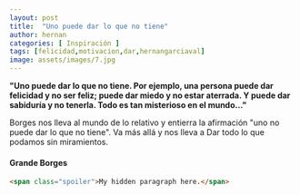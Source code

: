 ```yaml
---
layout: post
title:  "Uno puede dar lo que no tiene"
author: hernan
categories: [ Inspiración ]
tags: [felicidad,motivacion,dar,hernangarciaval]
image: assets/images/7.jpg
---
```

**"Uno puede dar lo que no tiene. Por ejemplo, una persona puede dar felicidad y no ser feliz; puede dar miedo y no estar aterrada. Y puede dar sabiduría y no tenerla. Todo es tan misterioso en el mundo…"**

Borges nos lleva al mundo de lo relativo y entierra la afirmación "uno no puede dar lo que no tiene". Va más allá y nos lleva a Dar todo lo que podamos sin miramientos.

#### Grande Borges

```html
<span class="spoiler">My hidden paragraph here.</span>
```
